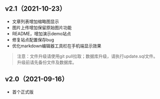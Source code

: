 ## v2.1（2021-10-23）
- 文章列表增加缩略图显示
- 图片上传增加保留原始图片功能
- README，增加演示demo站点
- 修复站点配置保存bug
- 优化markdown编辑器工具栏在手机端显示效果

> 注意：文件升级请使用git pull拉取；数据库升级，请执行update.sql文件。升级前请先备份文件及数据库。

## v2.0（2021-09-16）
- 首个正式版
